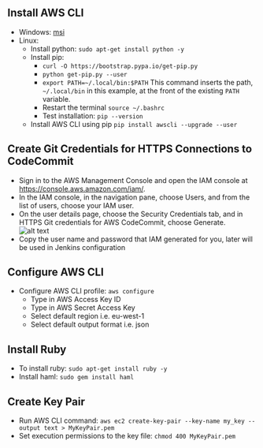 ## Install AWS CLI

 - Windows: [msi](https://s3.amazonaws.com/aws-cli/AWSCLISetup.exe)
 - Linux: 
	 - Install python: `sudo apt-get install python -y` 
	 - Install pip: 
		 - `curl -O https://bootstrap.pypa.io/get-pip.py`
		 - `python get-pip.py --user`
		 - `export PATH=~/.local/bin:$PATH`
		    This command inserts the path, `~/.local/bin` in this example, at the front of the 	  existing `PATH` variable.
		 - Restart the terminal `source ~/.bashrc`
		 - Test installation: `pip --version`
	 - Install AWS CLI using pip `pip install awscli --upgrade --user`

## Create Git Credentials for HTTPS Connections to CodeCommit
- Sign in to the AWS Management Console and open the IAM console at https://console.aws.amazon.com/iam/.
- In the IAM console, in the navigation pane, choose Users, and from the list of users, choose your IAM user.
- On the user details page, choose the Security Credentials tab, and in HTTPS Git credentials for AWS CodeCommit, choose Generate.
 ![alt text](https://github.com/germanilia/Module-02---Jenkins-CodeBuild/blob/master/images/codecommit-iam-gc1.png?raw=true)
- Copy the user name and password that IAM generated for you, later will be used in Jenkins configuration
## Configure AWS CLI

 - Configure AWS CLI profile: `aws configure`
	 - Type in AWS Access Key ID
	 - Type in AWS Secret Access Key
	 - Select default region i.e. eu-west-1
	 - Select default output format i.e. json

## Install Ruby
- To install ruby: `sudo apt-get install ruby -y`
- Install haml: `sudo gem install haml`

## Create Key Pair

 - Run AWS CLI command: `aws ec2 create-key-pair --key-name my_key --output text > MyKeyPair.pem` 
 - Set execution permissions to the key file: `chmod 400 MyKeyPair.pem`

	 
